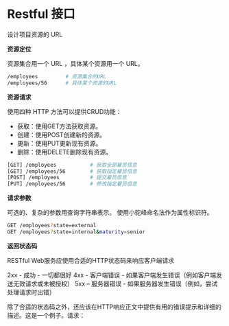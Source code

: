# Restful 接口


设计项目资源的 URL

 **资源定位**

资源集合用一个 URL ，具体某个资源用一个 URL。


```bash
/employees         # 资源集合的URL
/employees/56      # 具体某个资源的URL
```

 **资源请求**

使用四种 HTTP 方法可以提供CRUD功能：

- 获取：使用GET方法获取资源。
- 创建：使用POST创建新的资源。
- 更新：使用PUT更新现有资源。
- 删除：使用DELETE删除现有资源。

```bash
[GET] /employees           # 获取全部雇员信息
[GET] /employees/56        # 获取指定雇员信息
[POST] /employees          # 提交雇员信息
[PUT] /employees/56        # 修改指定雇员信息
```

**请求参数**


可选的、复杂的参数用查询字符串表示。
使用小驼峰命名法作为属性标识符。


```bash
GET /employees?state=external
GET /employees?state=internal&maturity=senior
```



**返回状态码**


RESTful Web服务应使用合适的HTTP状态码来响应客户端请求

2xx - 成功 - 一切都很好
4xx - 客户端错误 - 如果客户端发生错误（例如客户端发送无效请求或未被授权）
5xx – 服务器错误 - 如果服务器发生错误（例如，尝试处理请求时出错）

除了合适的状态码之外，还应该在HTTP响应正文中提供有用的错误提示和详细的描述。这是一个例子。请求：